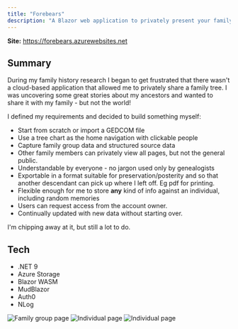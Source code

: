 ```yaml
---
title: "Forebears"
description: "A Blazor web application to privately present your family history findings to other family members."
---
```


**Site:** https://forebears.azurewebsites.net

## Summary

During my family history research I began to get frustrated that there wasn't a cloud-based application that allowed me to privately share a family tree. I was uncovering some great stories about my ancestors and wanted to share it with my family - but not the world!

I defined my requirements and decided to build something myself:
- Start from scratch or import a GEDCOM file
- Use a tree chart as the home navigation with clickable people
- Capture family group data and structured source data
- Other family members can privately view all pages, but not the general public.
- Understandable by everyone - no jargon used only by genealogists
- Exportable in a format suitable for preservation/posterity and so that another descendant can pick up where I left off. Eg pdf for printing.
- Flexible enough for me to store **any** kind of info against an individual, including random memories
- Users can request access from the account owner.
- Continually updated with new data without starting over.

I'm chipping away at it, but still a lot to do.

## Tech

- .NET 9
- Azure Storage
- Blazor WASM
- MudBlazor
- Auth0
- NLog

![Family group page](https://www.owen.nz/forebears-screen1.png)
![Individual page](https://www.owen.nz/forebears-screen2.png)
![Individual page](https://www.owen.nz/forebears-screen3.png)
